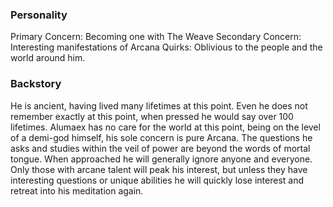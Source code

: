 ### Personality
Primary Concern: Becoming one with The Weave
Secondary Concern: Interesting manifestations of Arcana
Quirks: Oblivious to the people and the world around him.

### Backstory
He is ancient, having lived many lifetimes at this point. Even he does not remember exactly at this point, when pressed he would say over 100 lifetimes. Alumaex has no care for the world at this point, being on the level of a demi-god himself, his sole concern is pure Arcana. The questions he asks and studies within the veil of power are beyond the words of mortal tongue.
When approached he will generally ignore anyone and everyone. Only those with arcane talent will peak his interest, but unless they have interesting questions or unique abilities he will quickly lose interest and retreat into his meditation again.

